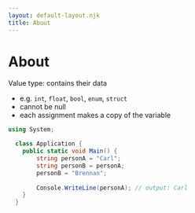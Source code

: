 ```yaml
---
layout: default-layout.njk
title: About
---
```


# About

Value type: contains their data 
- e.g. `int`, `float`, `bool`, `enum`, `struct`
- cannot be null 
- each assignment makes a copy of the variable

```csharp
using System;

  class Application {
    public static void Main() {
		string personA = "Carl";
		string personB = personA;
		personB = "Brennan";
		
		Console.WriteLine(personA); // output: Carl
	}
  }
```